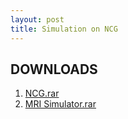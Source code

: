 ```yaml
---
layout: post
title: Simulation on NCG
---
```

## DOWNLOADS
1. [NCG.rar](https://github.com/mirc-dsi/mirc-dsi.github.io/tree/master/resources/simulation-ncg/gradient.rar?raw=true)
2. [MRI Simulator.rar](https://github.com/mirc-dsi/mirc-dsi.github.io/tree/master/resources/simulation-ncg/mri-simulator.rar?raw=true)
